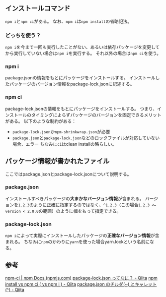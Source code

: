## インストールコマンド
`npm i`と`npm ci`がある。
なお、`npm i`は`npm install`の省略記法。
### どっちを使う？
`npm i`を今まで一回も実行したことがない、あるいは依存パッケージを変更してから実行していない場合は`npm i`を実行する。
それ以外の場合は`npm ci`を使う。
### npm i
package.jsonの情報をもとにパッケージをインストールする。
インストールしたパッケージのバージョン情報をpackage-lock.jsonに記述する。
### npm ci
package-lock.jsonの情報をもとにパッケージをインストールする。
つまり、インストールのタイミングによらずパッケージのバージョンを固定できるメリットがある。
以下のような制約がある：
- `package-lock.json`か`npm-shrinkwrap.json`が必要
- `package.json`と`package-lock.json`などのロックファイルが対応していない場合、エラー
ちなみに`ci`はclean installの略らしい。

## パッケージ情報が書かれたファイル
ここではpackage.jsonとpackage-lock.jsonについて説明する。
### package.json
インストールすべきパッケージの**大まかなバージョン情報**が含まれる。
バージョンを`1.2.3`のように正確に指定するのではなく、`^1.2.3`（この場合`1.2.3 <= version < 2.0.0`の範囲）のように幅をもって指定できる。
### package-lock.json
`npm i`によって実際にインストールしたパッケージの**正確なバージョン情報**が含まれる。
ちなみに`npm`のかわりに`yarn`を使った場合yarn.lockという名前になる。

## 参考
[npm-ci | npm Docs (npmjs.com)](https://docs.npmjs.com/cli/v9/commands/npm-ci)
[package-lock.json ってなに？ - Qiita](https://qiita.com/sugurutakahashi12345/items/1f6bb7a372b8263500e5)
[npm install vs npm ci ( vs npm i ) - Qiita](https://qiita.com/yutoun/items/e580bcad5e73ccc81390)
[package.json のチルダ(~) とキャレット(^) - Qiita](https://qiita.com/sotarok/items/4ebd4cfedab186355867)